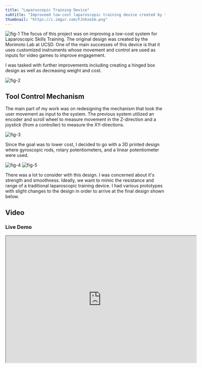 ```yaml
---
title: "Laparoscopic Training Device"
subtitle: "​Improveed low-cost laparoscopic training device created by the Morimoto Lab"
thumbnail: "https://i.imgur.com/FJnhxeIm.png"
---
```

![fig-1](https://i.imgur.com/uhrpjZl.png)
The focus of this project was on improving a low-cost system for Laparoscopic Skills Training. The original design was created by the Morimoto Lab at UCSD. One of the main successes of this device is that it uses customized instruments whose movement and control are used as inputs for video games to improve engagement.

I was tasked with further improvements including creating a hinged box design as well as decreasing weight and cost.

![fig-2](https://i.imgur.com/sM5PTMI.png)

## Tool Control Mechanism

​The main part of my work was on redesigning the mechanism that took the user movement as input to the system. The previous system utilized an encoder and scroll wheel to measure movement in the Z-direction and a joystick (from a controller) to measure the XY-directions. 

![fig-3](https://i.imgur.com/p4gyb52.png)

Since the goal was to lower cost, I decided to go with a 3D printed design where gyroscopic rods, rotary potentiometers, and a linear potentiometer were used. 

![fig-4](https://i.imgur.com/ng6Wd4q.png)
![fig-5](https://i.imgur.com/GGXEK3r.png)

There was a lot to consider with this design. I was concerned about it's strength and smoothness. Ideally, we want to mimic the resistance and range of a traditional laparoscopic training device. I had various prototypes with slight changes to the design in order to arrive at the final design shown below.

## Video

<div> 
    <div>
        <h3>Live Demo</h3>
        <iframe width="600" height="400" src="https://drive.google.com/file/d/1nbupbCcN0lGoQDQ3o3WaRNNh1sSYItUd/view?usp=sharing">
    </div>
</div>

